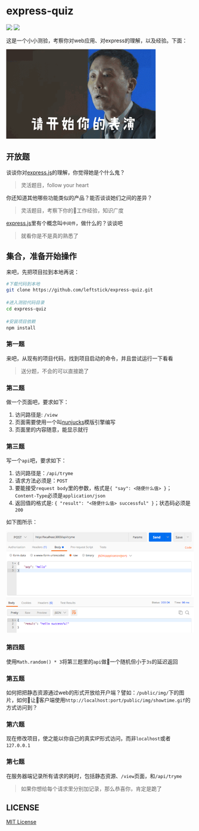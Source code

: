 express-quiz
======================
![][david-url]
![][license-url]

这是一个小小测验，考察你对web应用、对express的理解，以及经验。下面：

![](./public/img/showtime.gif)


## 开放题

谈谈你对[express.js](http://expressjs.com/)的理解，你觉得她是个什么鬼？

>灵活题目，follow your heart

你还知道其他哪些功能类似的产品？能否谈谈她们之间的差异？

>灵活题目，考察下你的工作经验，知识广度

[express.js](http://expressjs.com/)里有个概念叫`中间件`，做什么的？谈谈吧

>就看你是不是真的熟悉了

 ## 集合，准备开始操作

来吧，先把项目拉到本地再说：

```bash
#下载代码到本地
git clone https://github.com/leftstick/express-quiz.git

#进入测验代码目录
cd express-quiz

#安装项目依赖
npm install
```

### 第一题

来吧，从现有的项目代码，找到项目启动的命令，并且尝试运行一下看看

>送分题，不会的可以直接跪了

### 第二题

做一个页面吧，要求如下：

1. 访问路径是: `/view`
2. 页面需要使用一个叫[nunjucks](https://mozilla.github.io/nunjucks/)模版引擎编写
3. 页面里的内容随意，能显示就行

### 第三题

写一个`api`吧，要求如下：

1. 访问路径是：`/api/tryme`
2. 请求方法必须是：`POST`
3. 要能接受`request body`里的参数，格式是`{ "say": <随便什么值> }`； `Content-Type`必须是`application/json`
4. 返回值的格式是: `{ "result": "<随便什么值> successful" }`；状态码必须是`200`

如下图所示：

![](./public/img/post-tryme.png)


### 第四题

使用`Math.random() * 3`将第三题里的`api`做一个随机但小于`3s`的延迟返回

### 第五题

如何把把静态资源通过web的形式开放给开户端？譬如：`/public/img/`下的图片，如何让客户端使用`http://localhost:port/public/img/showtime.gif`的方式访问到？

### 第六题

现在修改项目，使之能以你自己的真实IP形式访问，而非`localhost`或者`127.0.0.1`

### 第七题

在服务器端记录所有请求的耗时，包括静态资源、`/view`页面，和`/api/tryme`

>如果你想给每个请求里分别加记录，那么恭喜你，肯定是跪了

## LICENSE ##

[MIT License](https://raw.githubusercontent.com/leftstick/express-quiz/master/LICENSE)


[david-url]: https://david-dm.org/leftstick/express-quiz.png
[license-url]: https://img.shields.io/github/license/leftstick/express-quiz.svg